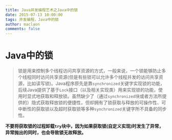 ```yaml
---
title: Java并发编程艺术之Java中的锁
date: 2015-07-13 10:00:00
tags: 并发编程，Java中的锁
author: maclaon
comments: false
---
```

# Java中的锁
> 锁是用来控制多个线程访问共享资源的方式，一般来说，一个锁能够防止多个线程同时访问共享资源(但是有些锁可以允许多个线程并发的访问共享资源，比如读写锁)。Java程序原先是靠`synchronized`关键字实现锁的功能，后续Java提供了基于`Lock`接口（以及相关实现类）用来实现锁的功能，使用时显式地获取和释放锁。虽然缺少了（通过`synchronized`块或者方法所提供的）隐式获取释放锁的便捷性，但却拥有了锁获取与释放的可操作性、可中断性的获取锁以及超时获取锁等多种`synchronized`关键字所不具备的同步性。

**不要将获取锁的过程卸载`try`块中，因为如果获取锁(自定义实现)时发生了异常，异常抛出的同时，也会导致锁无故释放。**

